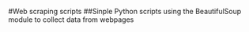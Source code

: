 #Web scraping scripts
##Sinple Python scripts using the BeautifulSoup module to collect data from webpages
